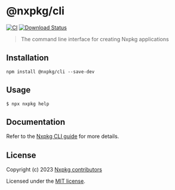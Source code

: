 # @nxpkg/cli

[![CI](https://github.com/nxpkg/nxpkg/workflows/CI/badge.svg)](https://github.com/nxpkg/nxpkg/actions?query=workflow%3ACI)
[![Download Status](https://img.shields.io/npm/dm/@nxpkg/cli.svg?style=flat-square)](https://www.npmjs.com/package/@nxpkg/cli)

> The command line interface for creating Nxpkg applications

## Installation

```
npm install @nxpkg/cli --save-dev
```

## Usage

```
$ npx nxpkg help
```

## Documentation

Refer to the [Nxpkg CLI guide](https://nxpkg.khulnasoft.com/guides/cli/) for more details.

## License

Copyright (c) 2023 [Nxpkg contributors](https://github.com/nxpkg/nxpkg/graphs/contributors)

Licensed under the [MIT license](LICENSE).
